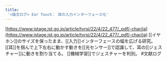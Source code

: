 ```yaml
---
title:
 '<論文ログ> Ear Touch： 耳の入力インターフェース化'
---
```


[https://www.jstage.jst.go.jp/article/tvrsj/22/4/22_477/_pdf/-char/ja](https://www.jstage.jst.go.jp/article/tvrsj/22/4/22_477/_pdf/-char/ja)
[[イヤホン]]のサイズを保ったまま、[[入力]]インターフェースの幅を広げる研究。
[[耳]]を掴んで上下左右に動かす動きを[[光センサー]]で認識して、耳の[[ジェスチャー]]に動きを割り当てる。
[[機械学習]]でジェスチャーを判別。
#文献ログ
